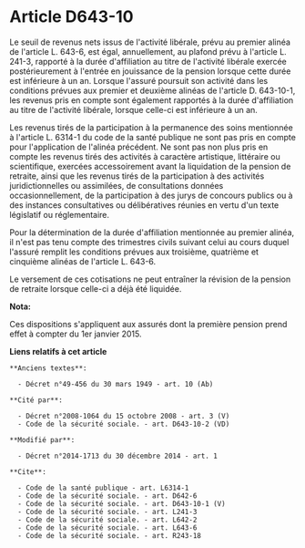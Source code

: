 # Article D643-10

Le seuil de revenus nets issus de l'activité libérale, prévu au premier alinéa de l'article L. 643-6, est égal, annuellement,
au plafond prévu à l'article L. 241-3, rapporté à la durée d'affiliation au titre de l'activité libérale exercée
postérieurement à l'entrée en jouissance de la pension lorsque cette durée est inférieure à un an. Lorsque l'assuré poursuit
son activité dans les conditions prévues aux premier et deuxième alinéas de l'article D. 643-10-1, les revenus pris en compte
sont également rapportés à la durée d'affiliation au titre de l'activité libérale, lorsque celle-ci est inférieure à un an. 

Les revenus tirés de la participation à la permanence des soins mentionnée à l'article L. 6314-1 du code de la santé publique
ne sont pas pris en compte pour l'application de l'alinéa précédent. Ne sont pas non plus pris en compte les revenus tirés
des activités à caractère artistique, littéraire ou scientifique, exercées accessoirement avant la liquidation de la pension
de retraite, ainsi que les revenus tirés de la participation à des activités juridictionnelles ou assimilées, de
consultations données occasionnellement, de la participation à des jurys de concours publics ou à des instances consultatives
ou délibératives réunies en vertu d'un texte législatif ou réglementaire. 

Pour la détermination de la durée d'affiliation mentionnée au premier alinéa, il n'est pas tenu compte des trimestres civils
suivant celui au cours duquel l'assuré remplit les conditions prévues aux troisième, quatrième et cinquième alinéas de
l'article L. 643-6. 

Le versement de ces cotisations ne peut entraîner la révision de la pension de retraite lorsque celle-ci a déjà été liquidée.

**Nota:**

Ces dispositions s'appliquent aux assurés dont la première pension prend effet à compter du 1er janvier 2015.

**Liens relatifs à cet article**

	**Anciens textes**:

	  - Décret n°49-456 du 30 mars 1949 - art. 10 (Ab)

	**Cité par**:

	  - Décret n°2008-1064 du 15 octobre 2008 - art. 3 (V)
	  - Code de la sécurité sociale. - art. D643-10-2 (VD)

	**Modifié par**:

	  - Décret n°2014-1713 du 30 décembre 2014 - art. 1

	**Cite**:

	  - Code de la santé publique - art. L6314-1
	  - Code de la sécurité sociale. - art. D642-6
	  - Code de la sécurité sociale. - art. D643-10-1 (V)
	  - Code de la sécurité sociale. - art. L241-3
	  - Code de la sécurité sociale. - art. L642-2
	  - Code de la sécurité sociale. - art. L643-6
	  - Code de la sécurité sociale. - art. R243-18
